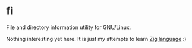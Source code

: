 # fi

File and directory information utility for GNU/Linux.

Nothing interesting yet here. It is just my attempts to learn [Zig language](https://ziglang.org) :)
